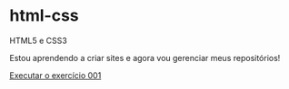 # html-css
 HTML5 e CSS3

Estou aprendendo a criar sites e agora vou gerenciar meus repositórios!

<a href="https://gaaferrari.github.io/html-css/exercicios/ex001/index.html">Executar o exercício 001</a>